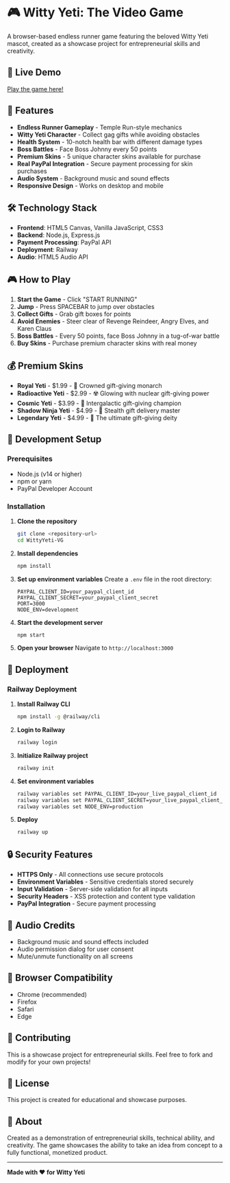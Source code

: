 # 🎮 Witty Yeti: The Video Game

A browser-based endless runner game featuring the beloved Witty Yeti mascot, created as a showcase project for entrepreneurial skills and creativity.

## 🚀 Live Demo

[Play the game here!](https://wittyyetigame.up.railway.app)

## 🎯 Features

- **Endless Runner Gameplay** - Temple Run-style mechanics
- **Witty Yeti Character** - Collect gag gifts while avoiding obstacles
- **Health System** - 10-notch health bar with different damage types
- **Boss Battles** - Face Boss Johnny every 50 points
- **Premium Skins** - 5 unique character skins available for purchase
- **Real PayPal Integration** - Secure payment processing for skin purchases
- **Audio System** - Background music and sound effects
- **Responsive Design** - Works on desktop and mobile

## 🛠️ Technology Stack

- **Frontend**: HTML5 Canvas, Vanilla JavaScript, CSS3
- **Backend**: Node.js, Express.js
- **Payment Processing**: PayPal API
- **Deployment**: Railway
- **Audio**: HTML5 Audio API

## 🎮 How to Play

1. **Start the Game** - Click "START RUNNING"
2. **Jump** - Press SPACEBAR to jump over obstacles
3. **Collect Gifts** - Grab gift boxes for points
4. **Avoid Enemies** - Steer clear of Revenge Reindeer, Angry Elves, and Karen Claus
5. **Boss Battles** - Every 50 points, face Boss Johnny in a tug-of-war battle
6. **Buy Skins** - Purchase premium character skins with real money

## 💰 Premium Skins

- **Royal Yeti** - $1.99 - 👑 Crowned gift-giving monarch
- **Radioactive Yeti** - $2.99 - ☢️ Glowing with nuclear gift-giving power
- **Cosmic Yeti** - $3.99 - 🚀 Intergalactic gift-giving champion
- **Shadow Ninja Yeti** - $4.99 - 🥷 Stealth gift delivery master
- **Legendary Yeti** - $4.99 - 💎 The ultimate gift-giving deity

## 🔧 Development Setup

### Prerequisites
- Node.js (v14 or higher)
- npm or yarn
- PayPal Developer Account

### Installation

1. **Clone the repository**
   ```bash
   git clone <repository-url>
   cd WittyYeti-VG
   ```

2. **Install dependencies**
   ```bash
   npm install
   ```

3. **Set up environment variables**
   Create a `.env` file in the root directory:
   ```env
   PAYPAL_CLIENT_ID=your_paypal_client_id
   PAYPAL_CLIENT_SECRET=your_paypal_client_secret
   PORT=3000
   NODE_ENV=development
   ```

4. **Start the development server**
   ```bash
   npm start
   ```

5. **Open your browser**
   Navigate to `http://localhost:3000`

## 🚀 Deployment

### Railway Deployment

1. **Install Railway CLI**
   ```bash
   npm install -g @railway/cli
   ```

2. **Login to Railway**
   ```bash
   railway login
   ```

3. **Initialize Railway project**
   ```bash
   railway init
   ```

4. **Set environment variables**
   ```bash
   railway variables set PAYPAL_CLIENT_ID=your_live_paypal_client_id
   railway variables set PAYPAL_CLIENT_SECRET=your_live_paypal_client_secret
   railway variables set NODE_ENV=production
   ```

5. **Deploy**
   ```bash
   railway up
   ```

## 🔒 Security Features

- **HTTPS Only** - All connections use secure protocols
- **Environment Variables** - Sensitive credentials stored securely
- **Input Validation** - Server-side validation for all inputs
- **Security Headers** - XSS protection and content type validation
- **PayPal Integration** - Secure payment processing

## 🎵 Audio Credits

- Background music and sound effects included
- Audio permission dialog for user consent
- Mute/unmute functionality on all screens

## 📱 Browser Compatibility

- Chrome (recommended)
- Firefox
- Safari
- Edge

## 🤝 Contributing

This is a showcase project for entrepreneurial skills. Feel free to fork and modify for your own projects!

## 📄 License

This project is created for educational and showcase purposes.

## 🎯 About

Created as a demonstration of entrepreneurial skills, technical ability, and creativity. The game showcases the ability to take an idea from concept to a fully functional, monetized product.

---

**Made with ❤️ for Witty Yeti**
